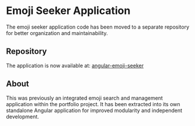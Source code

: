 # Emoji Seeker Application

The emoji seeker application code has been moved to a separate repository for better organization and maintainability.

## Repository

The application is now available at: [angular-emoji-seeker](https://github.com/sdeineko/angular-emoji-seeker)

## About

This was previously an integrated emoji search and management application within the portfolio project. It has been extracted into its own standalone Angular application for improved modularity and independent development.
